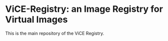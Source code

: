 # ViCE-Registry: an Image Registry for Virtual Images

This is the main repository of the ViCE Registry.

